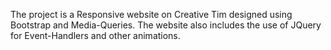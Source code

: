 The project is a Responsive website on Creative Tim designed using Bootstrap and Media-Queries. The website also includes the use of JQuery for Event-Handlers and other animations. 
